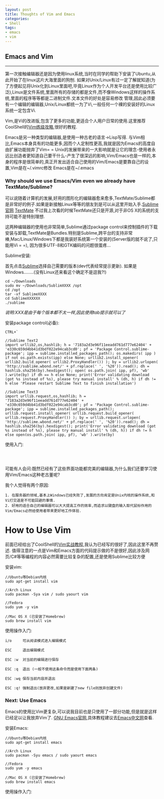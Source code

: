 ```yaml
---
layout: post
title: Thoughts of Vim and Emacs
categories: 
- Shell
tags:
- emacs
- vim
---
```


## Emacs and Vim
 
----

第一次接触编辑器还是因为使用linux系统,当时在同学的帮助下安装了Ubuntu,从此开始了在linux这片大海里面的狗刨. 如果对Unix/Linux有过一定了解就知道(为了方便起见将Unix化到Linux里面吧,毕竟Linux作为个人开发平台还是使用比较广泛),Linux是文件系统,里面所有的存储的都是文件,而不像Windows这样的操作系统,里面的程序等等都是二进制文件.文本文件的好处是容易修改 管理,因此必须要有一个编辑的编辑器,Unix/Linux都统一为了Vi,一般任何一个裸的安装好的Linux系统一定包含Vi.

Vim,是Vi的改进版,包含了更多的功能,更适合个人用户日常的使用.这里推荐CoolShell的[Vim练级攻略](http://coolshell.cn/articles/5426.html),很好的教程.

Emacs是另一种类型的编辑器,是使用一种古老的语言->Lisp写得. 与Vim相比,Emacs本身具有的功能更多,因而个人定制性更高,我就是因为Emacs的高度自由扩展功能抛弃了Vim= =  Unix的发展带来的一大影响就是让它的理念-使用者永远比创造者更知道自己要干什么-产生了很深远的影响,Vim/Emacs也是一样的,本身的程序是很简单的,真正开发出适合自己使用的Vim/Emacs是要靠自己的设置,Vim是在~/.vimrc修改 Emacs是在~/.emacs


### Why should we use Emacs/Vim even we already have TextMate/Sublime?

可以说随着计算机的发展,好用的图形化的编辑器愈来愈多,TextMate/Sublime都是非常好的例子.如果是新接触Linux等等的朋友到是可以从这里开始入手.[Sublime官网](http://www.sublimetext.com/) [TextMate](http://macromates.com/) 不过我上次看的时候TextMate还只是开源,对于非OS X的系统的支持可能不是特别理想. 

这两种编辑器的使用也非常简单,Sublime通过package control来控制插件的下载安装与卸载,TextMate是Bundles.特别是Sublime,跨平台的支持非常棒,Mac/Linux/Windows下都是我装好系统第一个安装的(Server版的就不说了,只能用Vi = =), 因为很多UTF-8和GTK编码的问题很蛋疼...

Sublime安装:

首先点击[Sublime](http://www.sublimetext.com/)选择自己需要的版本(dev代表经常提示更新). 如果是Windows........(没有Linux还来看这个确定不是逗我?!)

```shell
cd ~/Downloads
sudo mv ~/Downloads/SublimXXXX /opt
cd /opt
tar -xf SublimeXXXX
cd SublimeXXXXXX 
./sublime
```
*说明:XXX是由于每个版本都不太一样,因此使用tab提示就可以了*

安装package control(必备): 

```code
CTRL+`

//Sublime Text2
import urllib2,os,hashlib; h = '7183a2d3e96f11eeadd761d777e62404' + 'e330c659d4bb41d3bdf022e94cab3cd0'; pf = 'Package Control.sublime-package'; ipp = sublime.installed_packages_path(); os.makedirs( ipp ) if not os.path.exists(ipp) else None; urllib2.install_opener( urllib2.build_opener( urllib2.ProxyHandler()) ); by = urllib2.urlopen( 'http://sublime.wbond.net/' + pf.replace(' ', '%20')).read(); dh = hashlib.sha256(by).hexdigest(); open( os.path.join( ipp, pf), 'wb' ).write(by) if dh == h else None; print('Error validating download (got %s instead of %s), please try manual install' % (dh, h) if dh != h else 'Please restart Sublime Text to finish installation')

//Sublime Text3
import urllib.request,os,hashlib; h = '7183a2d3e96f11eeadd761d777e62404' + 'e330c659d4bb41d3bdf022e94cab3cd0'; pf = 'Package Control.sublime-package'; ipp = sublime.installed_packages_path(); urllib.request.install_opener( urllib.request.build_opener( urllib.request.ProxyHandler()) ); by = urllib.request.urlopen( 'http://sublime.wbond.net/' + pf.replace(' ', '%20')).read(); dh = hashlib.sha256(by).hexdigest(); print('Error validating download (got %s instead of %s), please try manual install' % (dh, h)) if dh != h else open(os.path.join( ipp, pf), 'wb' ).write(by)
```

使用入门:
```

```

<br/>

可能有人会问:既然已经有了这些界面功能都完美的编辑器,为什么我们还要学习使用Vim/Emacs这种老古董呢?

我个人觉得有两个原因:
	
	1. 在服务器的领域,基本上Windows已经失败了,发展的方向肯定是Unix内核的操作系统,和Vi打交道是不可能回避的事情. 
	2. 好用的适合自己的编辑器可以大大提高工作的效率,而追求以键盘的输入取代鼠标作用的Vim/Emacs必然给使用者带来更好地工作体验.


# How to Use Vim

前面已经给出了CoolShell的[Vim实战教程](http://coolshell.cn/articles/5426.html),我认为已经写的很好了,因此这里不再赘述. 值得注意的一点是Vim和Emacs方面的代码提示做的不是很好,因此涉及网页/C#等等编程的内容必然需要比较复杂的配置,还是使用Sublime比较方便

安装vim:
```
//Ubuntu等Debian内核
sudo apt-get install vim

//Arch Linux
sudo pacman -Sya vim / sudo yaourt vim 

//Fedora 
sudo yum -y vim

//Mac OS X (已安装了Homebrew)
sudo brew install vim 
```

使用操作入门:
```
i/o     可从阅读模式进入编辑模式
 
ESC     退出编辑模式

ESC :w  对当前的编辑进行保存

ESC :q  退出 (一般不使用这条命令而是使用下面两条)

ESC :wq 保存当前内容并退出

ESC :q! 强制退出(放弃更改,如果是新建了new file则放弃创建文件)
```


### Next: Use Emacs

Emacs的使用比Vim更复杂,可以说我目前也是只使用了一部分功能,但是就是这样已经足以让我放弃Vim了. [GNU Emacs官网](http://www.gnu.org/software/emacs/),具体教程建议去[Emacs中文网](http://emacser.com/)查看.

安装Emacs:
```
//Ubuntu等Debian内核
sudo apt-get install emacs
 
//Arch Linux
sudo pacman -Syu emacs / sudo yaourt emacs
 
//Fedora
sudo yum -y emacs
 
//Mac OS X (已安装了Homebrew)
sudo brew install emacs
```

使用操作入门:
```


```



